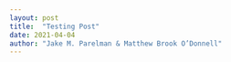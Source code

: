 ```yaml
---
layout: post
title:  "Testing Post"
date: 2021-04-04
author: "Jake M. Parelman & Matthew Brook O’Donnell"
---
```



<svg width="500" height="500"> <image href='/img/figures/draft_1.svg'/> </svg>

